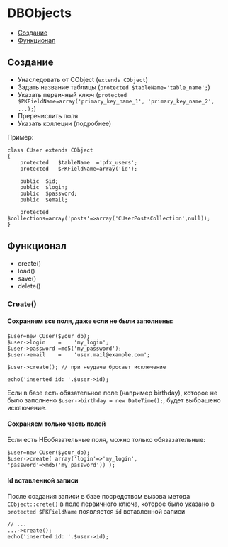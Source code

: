 DBObjects
=========

- [Создание](#Создание)
- [Функционал](#Функционал)

Создание
--------

- Унаследовать от CObject (`extends CObject`)
- Задать название таблицы (`protected $tableName='table_name';`)
- Указать первичный ключ (`protected $PKFieldName=array('primary_key_name_1', 'primary_key_name_2', ...);`)
- Преречислить поля
- Указать коллеции (подробнее)

Пример:

	class CUser extends CObject
	{
		protected	$tableName	='pfx_users';
		protected	$PKFieldName=array('id');
		
		public	$id;
		public	$login;
		public	$password;
		public	$email;
		
		protected	$collections=array('posts'=>array('CUserPostsCollection',null));
	}


Функционал
----------

- create()
- load()
- save()
- delete()

### Create()

#### Сохраняем все поля, даже если не были заполнены:

	$user=new CUser($your_db);
	$user->login    =    'my_login';
	$user->password =md5('my_password');
	$user->email    =    'user.mail@example.com';

	$user->create(); // при неудаче бросает исключение
	
	echo('inserted id: '.$user->id);

Если в базе есть обязательное поле (например birthday), которое не было заполнено `$user->birthday = new DateTime();`,
будет выбрашено исключение.

#### Сохраняем только часть полей

Если есть НЕобязательные поля, можно только обязазательные:

	$user=new CUser($your_db);
	$user->create( array('login'=>'my_login', 'password'=>md5('my_password')) );

#### Id вставленной записи

После создания записи в базе посредством вызова метода `CObject::crete()`
в поле первичного ключа, которое было указано в `protected $PKFieldName` появляется `id` вставленной записи

	// ...
	...->create();
	echo('inserted id: '.$user->id);

